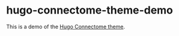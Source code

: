 # hugo-connectome-theme-demo

This is a demo of the [Hugo Connectome theme](https://github.com/kausalflow/connectome).

